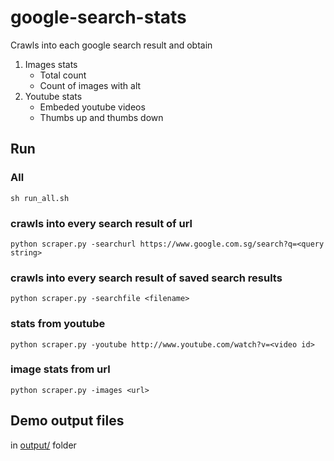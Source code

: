 # google-search-stats

Crawls into each google search result and obtain
1. Images stats
	- Total count
	- Count of images with alt
2. Youtube stats
	- Embeded youtube videos
	- Thumbs up and thumbs down

## Run

### All
`sh run_all.sh`

### crawls into every search result of url
`python scraper.py -searchurl https://www.google.com.sg/search?q=<query string>`

### crawls into every search result of saved search results
`python scraper.py -searchfile <filename>`

### stats from youtube
`python scraper.py -youtube http://www.youtube.com/watch?v=<video id>`

### image stats from url
`python scraper.py -images <url>`

## Demo output files
in [output/](output/) folder